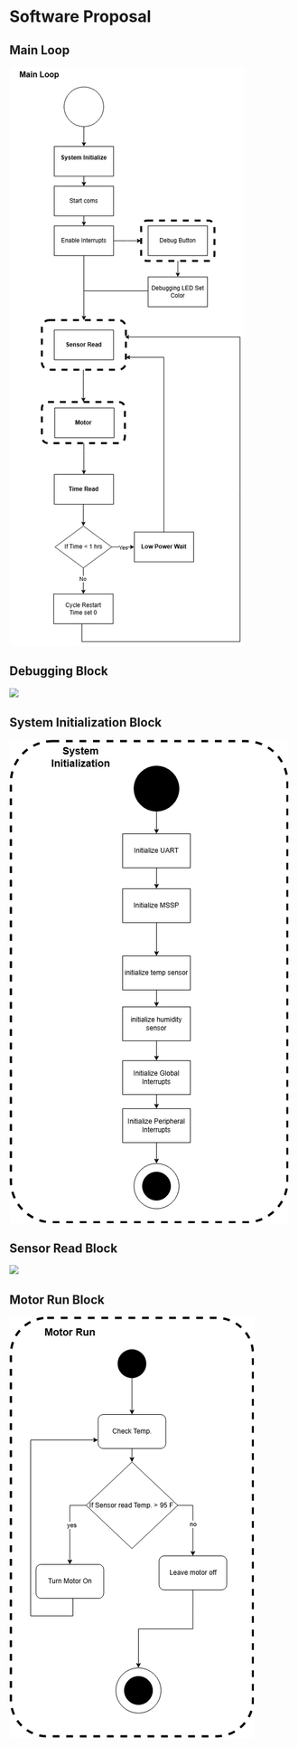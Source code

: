 # Software Proposal

## Main Loop
![](mainloop.png)

## Debugging Block
![](debug.PNG)

## System Initialization Block
![](systeminit.png)

## Sensor Read Block
![](read.PNG)

## Motor Run Block
![](motor.png)
